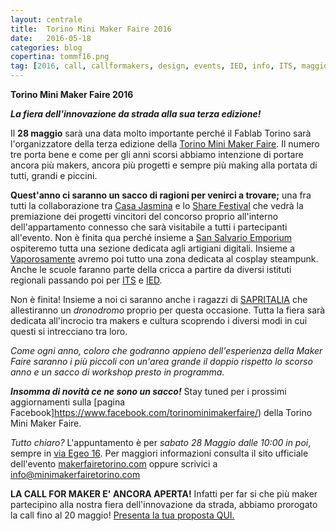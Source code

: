 ```yaml
---
layout: centrale
title:  Torino Mini Maker Faire 2016
date:   2016-05-18
categories: blog
copertina: tommf16.png
tag: [2016, call, callformakers, design, events, IED, info, ITS, maggio, make, makers, may, minimakerfaire, prpojects, sapritalia, Sharefestival, TOmmf16, torino, vaporosamente]
---
```

**Torino Mini Maker Faire 2016**

***La fiera dell'innovazione da strada alla sua terza edizione!***

Il **28 maggio** sarà una data molto importante perché il Fablab Torino sarà l'organizzatore della terza edizione della [Torino Mini Maker Faire](http://makerfairetorino.com/). Il numero tre porta bene e come per gli anni scorsi abbiamo intenzione di portare ancora più makers, ancora più progetti e sempre più making alla portata di tutti, grandi e piccini.

**Quest'anno ci saranno un sacco di ragioni per venirci a trovare;**
una fra tutti la collaborazione tra [Casa Jasmina](http://casajasmina.arduino.cc/) e lo [Share Festival](http://www.toshare.it/) che vedrà la premiazione dei progetti vincitori del concorso proprio all'interno dell'appartamento connesso che sarà visitabile a tutti i partecipanti all'evento. Non è finita qua perché insieme a [San Salvario Emporium](http://www.sansalvarioemporium.com/) ospiteremo tutta una sezione dedicata agli artigiani digitali. Insieme a [Vaporosamente](http://vaporosamente.blogspot.it/) avremo poi tutto una zona dedicata al cosplay steampunk. Anche le scuole faranno parte della cricca a partire da diversi istituti regionali passando poi per [ITS](http://www.its-ictpiemonte.it/) e [IED](http://www.ied.it/sedi/torino).

Non è finita! Insieme a noi ci saranno anche i ragazzi di [SAPRITALIA](http://www.sapritalia.com/) che allestiranno un *dronodromo* proprio per questa occasione. Tutta la fiera sarà dedicata all'incrocio tra makers e cultura scoprendo i diversi modi in cui questi si intrecciano tra loro.

*Come ogni anno, coloro che godranno appieno dell'esperienza della Maker Faire saranno i più piccoli con un'area grande il doppio rispetto lo scorso anno e un sacco di workshop presto in programma.*

***Insomma di novità ce ne sono un sacco!***
Stay tuned per i prossimi aggiornamenti sulla [pagina Facebook]https://www.facebook.com/torinominimakerfaire/) della Torino Mini Maker Faire.

*Tutto chiaro?*
L'appuntamento è per *sabato 28 Maggio dalle 10:00 in poi*, sempre in [via Egeo 16](https://www.google.it/maps/place/Fablab+Torino/@45.050074,7.6660533,17z/data=!3m1!4b1!4m5!3m4!1s0x47886d37a1631b55:0xc31e44e0526c155a!8m2!3d45.050074!4d7.668242).
Per maggiori informazioni consulta il sito ufficiale dell'evento [makerfairetorino.com](http://fablabtorino.org/wp-admin/makerfairetorino.com) oppure scrivici a [info@minimakerfairetorino.com](%20info@minimakerfairetorino.com)

**LA CALL FOR MAKER E' ANCORA APERTA!**
Infatti per far si che più maker partecipino alla nostra fiera dell'innovazione da strada, abbiamo prorogato la call fino al 20 maggio! [Presenta la tua proposta QUI.](https://docs.google.com/forms/d/1vHtO13FEgDImPZZ2qQRGraOXIXcMOeoK-v_-39FEvns/viewform)
